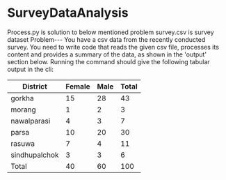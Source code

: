 # SurveyDataAnalysis

Process.py is solution to below mentioned problem
survey.csv is survey dataset
Problem---
You have a csv data from the recently conducted survey. You need to write code that reads the given csv file, processes its content and provides a summary of the data, as shown in the 'output' section below.
Running the command should give the following tabular output in the cli:

| District	   | Female	| Male	| Total |
|---|---|---|---|
| gorkha	     | 15	    | 28	  |  43   |
| morang	     |  1	    |  2	  |   3   |
| nawalparasi	 |  4	    |  3	  |   7   |
| parsa	       | 10	    | 20	  |  30   |
| rasuwa	     |  7	    |  4    |	 11   |
| sindhupalchok|	3	    |  3	  |   6   |
| Total	       | 40	    | 60	  | 100   |
